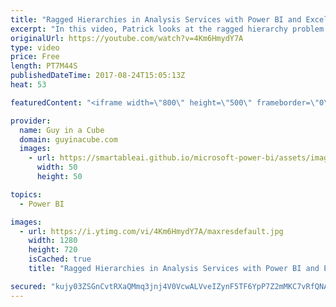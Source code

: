 ```yaml
---
title: "Ragged Hierarchies in Analysis Services with Power BI and Excel"
excerpt: "In this video, Patrick looks at the ragged hierarchy problem within Excel and Power BI when you are pulling data from Analysis Services. He looks at how you can correct the issue easily within Excel and some alternatives for Power BI.  LET'S CONNECT!  Guy in a Cube -- https://guyinacube.com -- http://twitter.com/guyinacube"
originalUrl: https://youtube.com/watch?v=4Km6HmydY7A
type: video
price: Free
length: PT7M44S
publishedDateTime: 2017-08-24T15:05:13Z
heat: 53

featuredContent: "<iframe width=\"800\" height=\"500\" frameborder=\"0\" src=\"https://www.youtube.com/embed/4Km6HmydY7A\" allow=\"accelerometer; autoplay; encrypted-media; gyroscope; picture-in-picture\" allowfullscreen></iframe>"

provider:
  name: Guy in a Cube
  domain: guyinacube.com
  images:
    - url: https://smartableai.github.io/microsoft-power-bi/assets/images/organizations/guyinacube.com-50x50.jpg
      width: 50
      height: 50

topics:
  - Power BI

images:
  - url: https://i.ytimg.com/vi/4Km6HmydY7A/maxresdefault.jpg
    width: 1280
    height: 720
    isCached: true
    title: "Ragged Hierarchies in Analysis Services with Power BI and Excel"

secured: "kujy03ZSGnCvtRXaQMmq3jnj4V0VcwALVveIZynF5TF6YpP7Z2mMKC7vRfQNA8ndsI0PWD2dbH1/r3VUn4mZk16plSqZn9rSHe7C/Xsc+yUCWNAe3mwsdHxX917S+m9ZcbDSaLhl+Ytofm7+ScoGqLqqtW88CYv68sWdIeJdF5Pc4NMe+pvTgSkibXsH4MA0OMOymDRrOrDMOMhSOU1OBy9L33PB4Mj6FJRRMzxNRH3V9R2Ci6qWK+U6739BzMt9vxOzWK7c9GsloIUecmWSqT7LiYOVCgG4Mkx9CrdJ2DNp791tWLPAbI42jJGpqCZ2xsecdUw4sTHZu0wO2z9snaKtn3/2x3u6vogcL1QdQI7iQr5M6yLnZjzOuBv1gOH6qVJMZJLYMKKLzVl3FaS8Mj8iBmb3gxO03LOkWqau50Q=;cxP8Z4NbaDNwWA6zGCZpGg=="
---
```


